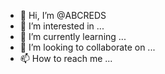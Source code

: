 - 👋 Hi, I’m @ABCREDS
- 👀 I’m interested in ...
- 🌱 I’m currently learning ...
- 💞️ I’m looking to collaborate on ...
- 📫 How to reach me ...

<!---
ABCREDS/ABCREDS is a ✨ special ✨ repository because its `README.md` (this file) appears on your GitHub profile.
You can click the Preview link to take a look at your changes.
--->
